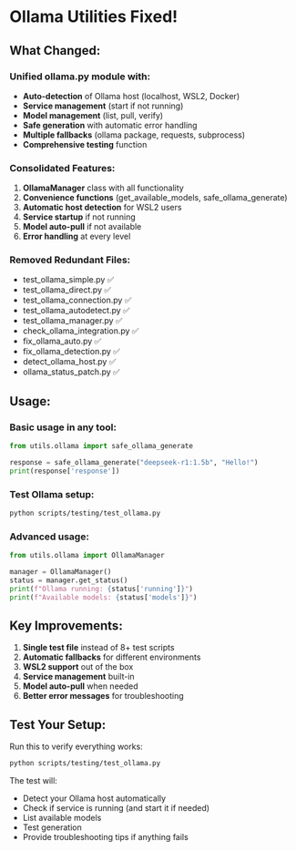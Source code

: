 # Ollama Utilities Fixed!

## What Changed:

### Unified ollama.py module with:
- **Auto-detection** of Ollama host (localhost, WSL2, Docker)
- **Service management** (start if not running)
- **Model management** (list, pull, verify)
- **Safe generation** with automatic error handling
- **Multiple fallbacks** (ollama package, requests, subprocess)
- **Comprehensive testing** function

### Consolidated Features:
1. **OllamaManager** class with all functionality
2. **Convenience functions** (get_available_models, safe_ollama_generate)
3. **Automatic host detection** for WSL2 users
4. **Service startup** if not running
5. **Model auto-pull** if not available
6. **Error handling** at every level

### Removed Redundant Files:
- test_ollama_simple.py ✅
- test_ollama_direct.py ✅
- test_ollama_connection.py ✅
- test_ollama_autodetect.py ✅
- test_ollama_manager.py ✅
- check_ollama_integration.py ✅
- fix_ollama_auto.py ✅
- fix_ollama_detection.py ✅
- detect_ollama_host.py ✅
- ollama_status_patch.py ✅

## Usage:

### Basic usage in any tool:
```python
from utils.ollama import safe_ollama_generate

response = safe_ollama_generate("deepseek-r1:1.5b", "Hello!")
print(response['response'])
```

### Test Ollama setup:
```bash
python scripts/testing/test_ollama.py
```

### Advanced usage:
```python
from utils.ollama import OllamaManager

manager = OllamaManager()
status = manager.get_status()
print(f"Ollama running: {status['running']}")
print(f"Available models: {status['models']}")
```

## Key Improvements:

1. **Single test file** instead of 8+ test scripts
2. **Automatic fallbacks** for different environments
3. **WSL2 support** out of the box
4. **Service management** built-in
5. **Model auto-pull** when needed
6. **Better error messages** for troubleshooting

## Test Your Setup:

Run this to verify everything works:
```bash
python scripts/testing/test_ollama.py
```

The test will:
- Detect your Ollama host automatically
- Check if service is running (and start it if needed)
- List available models
- Test generation
- Provide troubleshooting tips if anything fails
